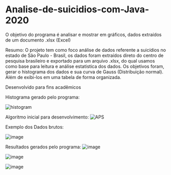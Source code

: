 # Analise-de-suicidios-com-Java-2020
O objetivo do programa é analisar e mostrar em gráficos, dados extraídos de um documento .xlsx (Excel)

Resumo:
O projeto tem como foco análise de dados referente a suicídios no estado de São Paulo - Brasil, os dados foram extraídos direto do centro de pesquisa brasileiro e exportado para um arquivo .xlsx, do qual usamos como base para leitura e análise estatistica dos dados. Os objetivos foram, gerar o histograma dos dados e sua curva de Gauss (Distribuição normal). Além de exibi-los em uma tabela de forma organizada.

Desenvolvido para fins acadêmicos

Histograma gerado pelo programa:

![histogram](https://user-images.githubusercontent.com/54451865/214949114-aa61fb50-0066-4b2f-b3f9-7a91fb571b34.PNG)

Algoritmo inicial para desenvolvimento:
![APS](https://user-images.githubusercontent.com/54451865/214949348-08b9b779-51e6-412f-bc3d-ddc9c5880147.png)

Exemplo dos Dados brutos:

![image](https://user-images.githubusercontent.com/54451865/214949576-a082c8dc-1b0d-4df4-8d58-0f256fe6084f.png)

Resultados gerados pelo programa:
![image](https://user-images.githubusercontent.com/54451865/214950697-dc1ef4b0-ab14-4eb4-bada-61041d0d721b.png)

![image](https://user-images.githubusercontent.com/54451865/214950734-ca4dc49f-d6f0-43e7-ad6d-f5d36d22f907.png)

![image](https://user-images.githubusercontent.com/54451865/214950746-06ee8ca0-34ee-421c-817a-db7dfc08c6fe.png)
